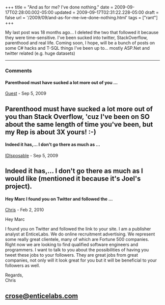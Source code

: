 +++
title = "And as for me? I've done nothing."
date = 2009-09-17T02:28:00.002-05:00
updated = 2009-09-17T02:31:22.228-05:00
draft = false
url = '/2009/09/and-as-for-me-ive-done-nothing.html'
tags = ["rant"]
+++

My last post was 18 months ago... I deleted the two that followed it because they were time-sensitive. I've been sucked into twitter, StackOverflow, parenthood and real life. Coming soon, I hope, will be a bunch of posts on some C# hacks and T-SQL things I've been up to... mostly ASP.Net and twitter related (e.g. huge datasets)

---

### Comments

#### Parenthood must have sucked a lot more out of you …

[Guest]( "noreply@blogger.com") - <time datetime="2009-09-18T19:06:52.000-05:00">Sep 5, 2009</time>

Parenthood must have sucked a lot more out of you than Stack Overflow, 'cuz I've been on SO about the same length of time you've been, but my Rep is about 3X yours! :-)
---

#### Indeed it has,... I don't go there as much as …


[IDIsposable]( "noreply@blogger.com") - <time datetime="2009-09-18T22:14:50.000-05:00">Sep 5, 2009</time>

Indeed it has,... I don't go there as much as I would like (mentioned it because it's Joel's project).
---

#### Hey Marc I found you on Twitter and followed the …


[Chris]( "noreply@blogger.com") - <time datetime="2010-02-02T18:52:36.000-06:00">Feb 2, 2010</time>

Hey Marc  
  
I found you on Twitter and followed the link to your site. I am a publisher analyst at EnticeLabs. We do online recruitment advertising. We represent some really great clientele, many of which are Fortune 500 companies. Right now we are looking to find qualified software engineers and programmers. I want to talk to you about the possibilities of having you tweet these jobs to your followers. They are great jobs from great companies, not only will it look great for you but it will be beneficial to your followers as well.  
  
  
Regards,  
Chris  
  
crose@enticelabs.com
---

